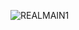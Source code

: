 ![REALMAIN1](https://user-images.githubusercontent.com/81818730/170871782-8cd1e61e-325a-43fb-b6df-31753af8514a.jpg)
